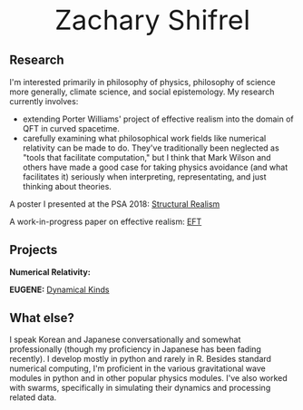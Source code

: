 <center><font size="50">Zachary Shifrel</font></center>


## Research
I'm interested primarily in philosophy of physics, philosophy of science more generally, climate science, and social epistemology. My research currently involves:
- extending Porter Williams' project of effective realism into the domain of QFT in curved spacetime. 
- carefully examining what philosophical work fields like numerical relativity can be made to do. They've traditionally been neglected as "tools that facilitate computation," but I think that Mark Wilson and others have made a good case for taking physics avoidance (and what facilitates it) seriously when interpreting, representating, and just thinking about theories.




A poster I presented at the PSA 2018: [Structural Realism](https://drive.google.com/file/d/15Sy7E3FPuADUNg7Ir8AZpS0IM2pwMSoo/view?usp=sharing)

A work-in-progress paper on effective realism: [EFT](https://www.overleaf.com/read/ysyfnnqpzwsr)

## Projects

**Numerical Relativity:** 

**EUGENE:** [Dynamical Kinds](https://github.com/jantzen/eugene)


## What else?

I speak Korean and Japanese conversationally and somewhat professionally (though my proficiency in Japanese has been fading recently). I develop mostly in python and rarely in R. Besides standard numerical computing, I'm proficient in the various gravitational wave modules in python and in other popular physics modules. I've also worked with swarms, specifically in simulating their dynamics and processing related data. 


```markdown

```


